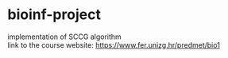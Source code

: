 # bioinf-project
implementation of SCCG algorithm <br />
link to the course website: https://www.fer.unizg.hr/predmet/bio1 
